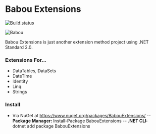# Babou Extensions
[![Build status](https://ci.appveyor.com/api/projects/status/2um6nsg5bub058nv?svg=true)](https://ci.appveyor.com/project/ajtatum/babouextensions)

![Babou](https://raw.githubusercontent.com/ajtatum/BabouExtensions/master/Babou.png)

Babou Extensions is just another extension method project using .NET Standard 2.0.

### Extensions For...

  - DataTables, DataSets
  - DateTime
  - Identity
  - Linq
  - Strings

### Install

  - Via NuGet at https://www.nuget.org/packages/BabouExtensions/
    -- **Package Manager:** Install-Package BabouExtensions
    -- **.NET CLI:** dotnet add package BabouExtensions